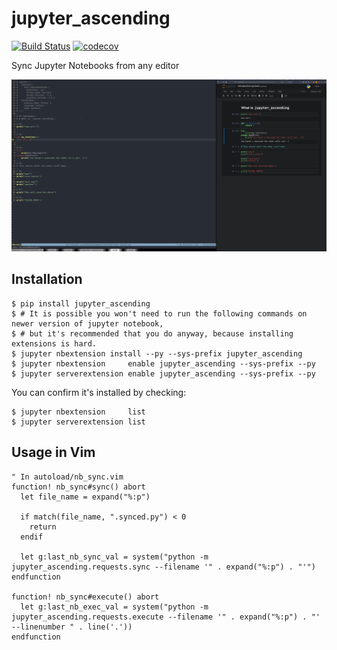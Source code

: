 
# jupyter_ascending

[![Build Status](https://travis-ci.org//jupyter_ascending.svg?branch=master)](https://travis-ci.org//jupyter_ascending)
[![codecov](https://codecov.io/gh//jupyter_ascending/branch/master/graph/badge.svg)](https://codecov.io/gh//jupyter_ascending)


Sync Jupyter Notebooks from any editor

![Jupyter Ascending](./media/simple_jupyter_ascending.gif)

## Installation

```
$ pip install jupyter_ascending
$ # It is possible you won't need to run the following commands on newer version of jupyter notebook,
$ # but it's recommended that you do anyway, because installing extensions is hard.
$ jupyter nbextension install --py --sys-prefix jupyter_ascending
$ jupyter nbextension     enable jupyter_ascending --sys-prefix --py
$ jupyter serverextension enable jupyter_ascending --sys-prefix --py
```

You can confirm it's installed by checking:
```
$ jupyter nbextension     list
$ jupyter serverextension list
```

## Usage in Vim

```vim
" In autoload/nb_sync.vim
function! nb_sync#sync() abort
  let file_name = expand("%:p")

  if match(file_name, ".synced.py") < 0
    return
  endif

  let g:last_nb_sync_val = system("python -m jupyter_ascending.requests.sync --filename '" . expand("%:p") . "'")
endfunction

function! nb_sync#execute() abort
  let g:last_nb_exec_val = system("python -m jupyter_ascending.requests.execute --filename '" . expand("%:p") . "' --linenumber " . line('.'))
endfunction
```
